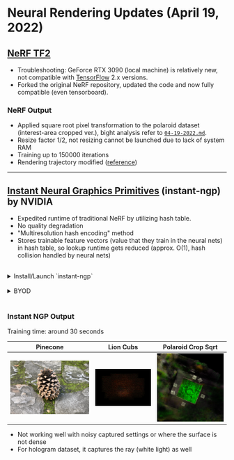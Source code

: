 # Neural Rendering Updates (April 19, 2022)
## [NeRF TF2](https://github.com/cjw531/nerf_tf2)
- Troubleshooting: GeForce RTX 3090 (local machine) is relatively new, not compatible with [TensorFlow](https://www.tensorflow.org/) 2.x versions.
- Forked the original NeRF repository, updated the code and now fully compatible (even tensorboard).

### NeRF Output
- Applied square root pixel transformation to the polaroid dataset (interest-area cropped ver.), bight analysis refer to [`04-19-2022.md`](./04-19-2022.md).
- Resize factor 1/2, not resizing cannot be launched due to lack of system RAM
- Training up to 150000 iterations
- Rendering trajectory modified ([reference](https://github.com/kwea123/nerf_pl/blob/master/datasets/llff.py))


<hr>

## [Instant Neural Graphics Primitives](https://github.com/NVlabs/instant-ngp) (instant-ngp) by NVIDIA
- Expedited runtime of traditional NeRF by utilizing hash table.
- No quality degradation
- "Multiresolution hash encoding" method
- Stores trainable feature vectors (value that they train in the neural nets) in hash table, so lookup runtime gets reduced (approx. O(1), hash collision handled by neural nets)

<br>

<details>
  <summary>Install/Launch `instant-ngp`</summary>

  1. Satisfy [Requirements](https://github.com/NVlabs/instant-ngp#requirements) first
  2. [Compilation](https://github.com/NVlabs/instant-ngp#compilation-windows--linux) with Cmake
  3. Demo NeRF

        ```./build/testbed --scene data/nerf/fox```

        * In the local machine, `pip` dependencies are installed under conda environment named `ngp`.

</details>

<br>

<details>
    <summary>BYOD</summary>

1. Refer to [NeRF Dataset Tips]()
2. `aabb_scale` variable can be adjusted (1 to 2<sup>4</sup>). Launch below inside the image directory (image should be inside the `images/` folder)

    ```(ngp)$ python ../../instant-ngp/scripts/colmap2nerf.py --colmap_matcher exhaustive --run_colmap --aabb_scale 16```

3. Launch instant-ngp

    ```(ngp)$ ./build/testbed --mode nerf --scene ../img_dataset/<IMG FOLDER>/```

</details>

<br>

### Instant NGP Output
Training time: around 30 seconds

| Pinecone | Lion Cubs | Polaroid Crop Sqrt |
|:--------:|:---------:|:------------------:|
|![](../ngp_output/ngp-pinecone.png)|![](../ngp_output/ngp-lioncubs.png)|![](../ngp_output/ngp-polaroid.png)|

- Not working well with noisy captured settings or where the surface is not dense
- For hologram dataset, it captures the ray (white light) as well

